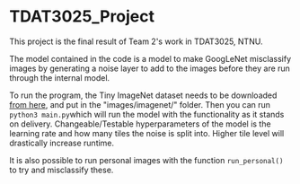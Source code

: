 # TDAT3025_Project
This project is the final result of Team 2's work in TDAT3025, NTNU. 

The model contained in the code is a model to make GoogLeNet misclassify images by generating a noise layer to add to the images before they are run through the internal model.

To run the program, the Tiny ImageNet dataset needs to be downloaded [from here](http://www.image-net.org/image/tiny/tiny-imagenet-200.zip), and put in the "images/imagenet/" folder.
Then you can run `python3 main.py`which will run the model with the functionality as it stands on delivery. Changeable/Testable hyperparameters of the model is the learning rate
and how many tiles the noise is split into. Higher tile level will drastically increase runtime.

It is also possible to run personal images with the function `run_personal()` to try and misclassify these.
